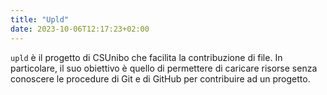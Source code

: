 ```yaml
---
title: "Upld"
date: 2023-10-06T12:17:23+02:00
---
```


`upld` è il progetto di CSUnibo che facilita la contribuzione di file. In
particolare, il suo obiettivo è quello di permettere di caricare risorse senza
conoscere le procedure di Git e di GitHub per contribuire ad un progetto.
